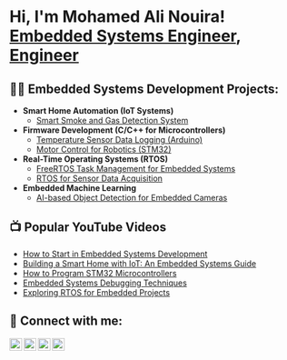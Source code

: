 <h1>Hi, I'm Mohamed Ali Nouira! <br/><a href="https://github.com/yourgithub">Embedded Systems Engineer</a>, <a href="https://www.linkedin.com/in/yourlinkedin/">Engineer</a></h1>

<h2>👨‍💻 Embedded Systems Development Projects:</h2>

- <b>Smart Home Automation (IoT Systems)</b>
  - [Smart Smoke and Gas Detection System](https://github.com/yourgithub/smoke-gas-detection)
- <b>Firmware Development (C/C++ for Microcontrollers)</b>
  - [Temperature Sensor Data Logging (Arduino)](https://github.com/yourgithub/temp-sensor)
  - [Motor Control for Robotics (STM32)](https://github.com/yourgithub/robot-motor-control)
- <b>Real-Time Operating Systems (RTOS)</b>
  - [FreeRTOS Task Management for Embedded Systems](https://github.com/yourgithub/FreeRTOS-embedded)
  - [RTOS for Sensor Data Acquisition](https://github.com/yourgithub/sensor-rtos)
- <b>Embedded Machine Learning</b>
  - [AI-based Object Detection for Embedded Cameras](https://github.com/yourgithub/embedded-ai-object-detection)

<h2>📺 Popular YouTube Videos</h2>

- [How to Start in Embedded Systems Development](https://www.youtube.com/watch?v=examplevideo1)
- [Building a Smart Home with IoT: An Embedded Systems Guide](https://www.youtube.com/watch?v=examplevideo2)
- [How to Program STM32 Microcontrollers](https://www.youtube.com/watch?v=examplevideo3)
- [Embedded Systems Debugging Techniques](https://www.youtube.com/watch?v=examplevideo4)
- [Exploring RTOS for Embedded Projects](https://www.youtube.com/watch?v=examplevideo5)

<h2> 🤳 Connect with me:</h2>

[<img align="left" alt="Mohamed Ali Noura | YouTube" width="22px" src="https://cdn.jsdelivr.net/npm/simple-icons@v3/icons/youtube.svg" />][youtube]
[<img align="left" alt="Mohamed Ali Noura | Twitter" width="22px" src="https://cdn.jsdelivr.net/npm/simple-icons@v3/icons/twitter.svg" />][twitter]
[<img align="left" alt="Mohamed Ali Noura | LinkedIn" width="22px" src="https://cdn.jsdelivr.net/npm/simple-icons@v3/icons/linkedin.svg" />][linkedin]
[<img align="left" alt="Mohamed Ali Noura | Instagram" width="22px" src="https://cdn.jsdelivr.net/npm/simple-icons@v3/icons/instagram.svg" />][instagram]

[twitter]: https://twitter.com/yourtwitter
[youtube]: https://www.youtube.com/c/youryoutube
[instagram]: https://www.instagram.com/yourinstagram/
[linkedin]: https://linkedin.com/in/yourlinkedin

